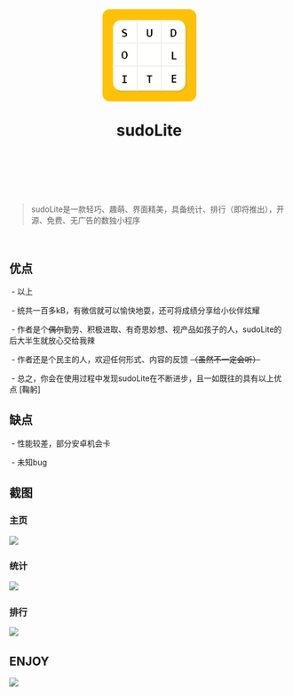 <h1 align="center">
	<img width="170" src="./images/logo2.png" />
  	<p>sudoLite</p>
	<br>
	<br>
</h1>

> sudoLite是一款轻巧、趣萌、界面精美，具备统计、排行（即将推出），开源、免费、无广告的数独小程序

<br>

## 优点

  - 以上
  
  - 统共一百多kB，有微信就可以愉快地耍，还可将成绩分享给小伙伴炫耀
  
  - 作者是个~~偶尔~~勤劳、积极进取、有奇思妙想、视产品如孩子的人，sudoLite的后大半生就放心交给我辣
  
  - 作者还是个民主的人，欢迎任何形式、内容的反馈 ~~（虽然不一定会听）~~
  
  - 总之，你会在使用过程中发现sudoLite在不断进步，且一如既往的具有以上优点 [鞠躬]
  
## 缺点

  - 性能较差，部分安卓机会卡
  
  - 未知bug
	
	

## 截图

### 主页
<img width="270" src="https://lite.fun/images/index.jpg" />

### 统计
<img width="270" src="https://lite.fun/images/record.jpg" />

### 排行
<img width="270" src="https://lite.fun/images/rank.jpg" />

## ENJOY
<img width="270" src="https://lite.fun/images/qrcode.jpg" />

